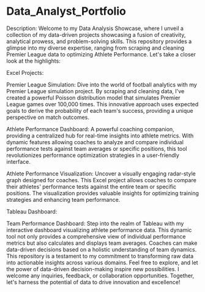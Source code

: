 # Data_Analyst_Portfolio
Description:
Welcome to my Data Analysis Showcase, where I unveil a collection of my data-driven projects showcasing a fusion of creativity, analytical prowess, and problem-solving skills. This repository provides a glimpse into my diverse expertise, ranging from scraping and cleaning Premier League data to optimizing Athlete Performance. Let's take a closer look at the highlights:

Excel Projects:

Premier League Simulation:
Dive into the world of football analytics with my Premier League simulation project. By scraping and cleaning data, I've created a powerful Poisson distribution model that simulates Premier League games over 100,000 times. This innovative approach uses expected goals to derive the probability of each team's success, providing a unique perspective on match outcomes.

Athlete Performance Dashboard:
A powerful coaching companion, providing a centralized hub for real-time insights into athlete metrics. With dynamic features allowing coaches to analyze and compare individual performance tests against team averages or specific positions, this tool revolutionizes performance optimization strategies in a user-friendly interface.

Athlete Performance Visualization:
Uncover a visually engaging radar-style graph designed for coaches. This Excel project allows coaches to compare their athletes' performance tests against the entire team or specific positions. The visualization provides valuable insights for optimizing training strategies and enhancing team performance.

Tableau Dashboard:

Team Performance Dashboard:
Step into the realm of Tableau with my interactive dashboard visualizing athlete performance data. This dynamic tool not only provides a comprehensive view of individual performance metrics but also calculates and displays team averages. Coaches can make data-driven decisions based on a holistic understanding of team dynamics.
This repository is a testament to my commitment to transforming raw data into actionable insights across various domains. Feel free to explore, and let the power of data-driven decision-making inspire new possibilities. I welcome any inquiries, feedback, or collaboration opportunities. Together, let's harness the potential of data to drive innovation and excellence!
